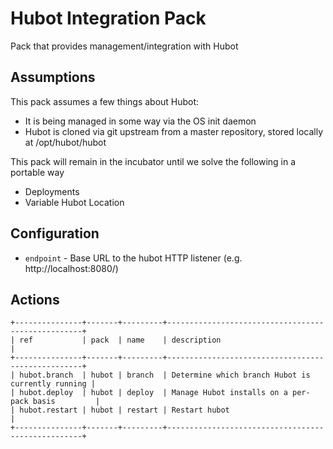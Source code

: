 # Hubot Integration Pack

Pack that provides management/integration with Hubot

## Assumptions

This pack assumes a few things about Hubot:

* It is being managed in some way via the OS init daemon
* Hubot is cloned via git upstream from a master repository,
  stored locally at /opt/hubot/hubot

This pack will remain in the incubator until we solve the following
in a portable way

* Deployments
* Variable Hubot Location

## Configuration

* ``endpoint`` - Base URL to the hubot HTTP listener (e.g. http://localhost:8080/)

## Actions

```
+---------------+-------+---------+---------------------------------------------------+
| ref           | pack  | name    | description                                       |
+---------------+-------+---------+---------------------------------------------------+
| hubot.branch  | hubot | branch  | Determine which branch Hubot is currently running |
| hubot.deploy  | hubot | deploy  | Manage Hubot installs on a per-pack basis         |
| hubot.restart | hubot | restart | Restart hubot                                     |
+---------------+-------+---------+---------------------------------------------------+
```
